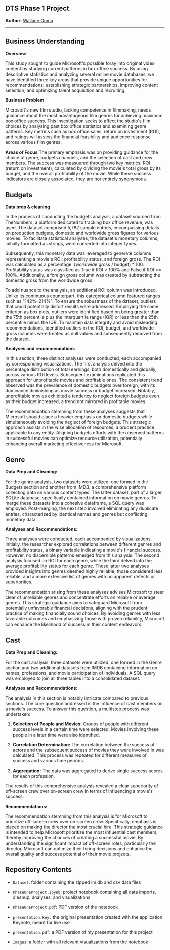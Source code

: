 ## DTS Phase 1 Project

**Author:** [Wallace Ouma](https://github.com/WKalawi)
***
## Business Understanding

**Overview**

This study sought to guide Microsoft's possible foray into original video content by studying current patterns in box office success. By using descriptive statistics and analyzing several online movie databases, we have identified three key areas that provide unique opportunities for recommendations: establishing strategic partnerships, improving content selection, and optimizing talent acquisition and recruiting.

**Business Problem**

Microsoft's new film studio, lacking competence in filmmaking, needs guidance about the most advantageous film genres for achieving maximum box office success. This investigation seeks to affect the studio's film choices by analyzing past box office statistics and examining genre patterns. Key metrics such as box office sales, return on investment (ROI), and ratings will assess the financial feasibility and audience response across various film genres.

**Areas of Focus**
The primary emphasis was on providing guidance for the choice of genre, budgets channels, and the selection of cast and crew members. The success was measuered through two key metrics: ROI (return on investment), calculated by dividing the movie's total gross by its budget, and the overall profitability of the movie. While these success indicators are closely associated, they are not entirely synonymous.

## Budgets

**Data prep & cleaning**

In the process of conducting the budgets analysis, a dataset sourced from TheNumbers, a platform dedicated to tracking box office revenue, was used. The dataset comprised 5,782 sample entries, encompassing details on production budgets, domestic and worldwide gross figures for various movies. To facilitate statistical analyses, the dataset's monetary columns, initially formatted as strings, were converted into integer types. 

Subsequently, this monetary data was leveraged to generate columns representing a movie's ROI, profitability status, and foreign gross. The ROI was calculated as a percentage: (worldwide gross / budget) * 100. Profitability status was classified as True if ROI > 100% and False if ROI <= 100%. Additionally, a foreign gross column was created by subtracting the domestic gross from the worldwide gross.

To add nuance to the analysis, an additional ROI column was introduced. Unlike its continuous counterpart, this categorical column featured ranges such as "142%–214%". To ensure the robustness of the dataset, outliers that could potentially distort results were addressed. Employing the same criterion as box plots, outliers were identified based on being greater than the 75th percentile plus the interquartile range (IQR) or less than the 25th percentile minus the IQR. To maintain data integrity and avoid misleading recommendations, identified outliers in the ROI, budget, and worldwide gross columns were treated as null values and subsequently removed from the dataset.

**Analyses and recommendations**

In this section, three distinct analyses were conducted, each accompanied by corresponding visualizations. The first analysis delved into the percentage distribution of total earnings, both domestically and globally, across various ROI levels. Subsequent examinations replicated this approach for unprofitable movies and profitable ones. The consistent trend observed was the prevalence of domestic budgets over foreign, with its dominance diminishing as movie success or budget increased. Notably, unprofitable movies exhibited a tendency to neglect foreign budgets even as their budget increased, a trend not mirrored in profitable movies.

The recommendation stemming from these analyses suggests that Microsoft should place a heavier emphasis on domestic budgets while simultaneously avoiding the neglect of foreign budgets. This strategic approach assists in the wise allocation of resources, a prudent practice applicable to any entity. Aligning budgets efforts with the observed patterns in successful movies can optimize resource utilization, potentially enhancing overall marketing effectiveness for Microsoft.

## Genre

**Data Prep and Cleaning:**

For the genre analysis, two datasets were utilized: one formed in the Budgets section and another from IMDB, a comprehensive platform collecting data on various content types. The latter dataset, part of a larger SQLite database, specifically contained information on movie genres. To merge these datasets into a cohesive dataframe, a SQL query was employed. Post-merging, the next step involved eliminating any duplicate entries, characterized by identical names and genres but conflicting monetary data.

**Analyses and Recommendations:**

Three analyses were conducted, each accompanied by visualizations. Initially, the researcher explored correlations between different genres and profitability status, a binary variable indicating a movie's financial success. However, no discernible patterns emerged from this analysis. The second analysis focused on ROI for each genre, while the third delved into the average profitability status for each genre. These latter two analyses provided insights into genres deemed highly reliable, those considered less reliable, and a more extensive list of genres with no apparent defects or superiorities.

The recommendation arising from these analyses advises Microsoft to steer clear of unreliable genres and concentrate efforts on reliable or average genres. This strategic guidance aims to safeguard Microsoft from potentially unfavorable financial decisions, aligning with the prudent practice of making financially sound choices. By avoiding genres with less favorable outcomes and emphasizing those with proven reliability, Microsoft can enhance the likelihood of success in their content endeavors.

## Cast

**Data Prep and Cleaning:**

For the cast analysis, three datasets were utilized: one formed in the Genre section and two additional datasets from IMDB containing information on names, professions, and movie participation of individuals. A SQL query was employed to join all three tables into a consolidated dataset.

**Analyses and Recommendations:**

The analysis in this section is notably intricate compared to previous sections. The core question addressed is the influence of cast members on a movie's success. To answer this question, a multistep process was undertaken:

1. **Selection of People and Movies:** Groups of people with different success levels in a certain time were selected. Movies involving these people in a later time were also identified.

2. **Correlation Determination:** The correlation between the success of actors and the subsequent success of movies they were involved in was calculated. This process was repeated for different measures of success and various time periods.

3. **Aggregation:** The data was aggregated to derive single success scores for each profession.

The results of this comprehensive analysis revealed a clear superiority of off-screen crew over on-screen crew in terms of influencing a movie's success.

**Recommendations:**

The recommendation stemming from this analysis is for Microsoft to prioritize off-screen crew over on-screen crew. Specifically, emphasis is placed on making the director the most crucial hire. This strategic guidance is intended to help Microsoft prioritize the most influential cast members, thereby improving the chances of creating a successful movie. By understanding the significant impact of off-screen roles, particularly the director, Microsoft can optimize their hiring decisions and enhance the overall quality and success potential of their movie projects.


## Repository Contents

* `Dataset`: folder containing the zipped im.db and csv data files

* `PhaseOneProject.ipynb`: project notebook containing all data imports, cleanup, analyses, and visualizations

* `PhaseOneProject.pdf`: PDF version of the notebook

* `presentation.key:` the original presentation created with the application Keynote, meant for live use

* `presentation.pdf`: a PDF version of my presentation for this project

* `Images`: a folder with all relevant visualizations from the notebook